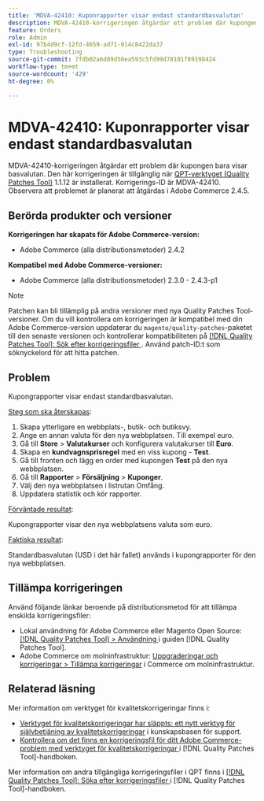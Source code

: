 ```yaml
---
title: 'MDVA-42410: Kuponrapporter visar endast standardbasvalutan'
description: MDVA-42410-korrigeringen åtgärdar ett problem där kupongen bara visar basvalutan. Den här korrigeringen är tillgänglig när [QPT-verktyget (Quality Patches Tool)](https://experienceleague.adobe.com/sv/docs/commerce-operations/tools/quality-patches-tool/quality-patches-tool-to-self-serve-quality-patches) 1.1.12 är installerat. Korrigerings-ID är MDVA-42410. Observera att problemet är planerat att åtgärdas i Adobe Commerce 2.4.5.
feature: Orders
role: Admin
exl-id: 97b4d9cf-12fd-4659-ad71-914c8422da37
type: Troubleshooting
source-git-commit: 7fdb02a6d89d50ea593c5fd99d78101f89198424
workflow-type: tm+mt
source-wordcount: '429'
ht-degree: 0%

---
```


# MDVA-42410: Kuponrapporter visar endast standardbasvalutan

MDVA-42410-korrigeringen åtgärdar ett problem där kupongen bara visar basvalutan. Den här korrigeringen är tillgänglig när [QPT-verktyget (Quality Patches Tool)](https://experienceleague.adobe.com/sv/docs/commerce-operations/tools/quality-patches-tool/quality-patches-tool-to-self-serve-quality-patches) 1.1.12 är installerat. Korrigerings-ID är MDVA-42410. Observera att problemet är planerat att åtgärdas i Adobe Commerce 2.4.5.

## Berörda produkter och versioner

**Korrigeringen har skapats för Adobe Commerce-version:**

* Adobe Commerce (alla distributionsmetoder) 2.4.2

**Kompatibel med Adobe Commerce-versioner:**

* Adobe Commerce (alla distributionsmetoder) 2.3.0 - 2.4.3-p1

>[!NOTE]
>
>Patchen kan bli tillämplig på andra versioner med nya Quality Patches Tool-versioner. Om du vill kontrollera om korrigeringen är kompatibel med din Adobe Commerce-version uppdaterar du `magento/quality-patches`-paketet till den senaste versionen och kontrollerar kompatibiliteten på [[!DNL Quality Patches Tool]: Sök efter korrigeringsfiler ](https://experienceleague.adobe.com/sv/docs/commerce-operations/tools/quality-patches-tool/quality-patches-tool-to-self-serve-quality-patches). Använd patch-ID:t som söknyckelord för att hitta patchen.

## Problem

Kupongrapporter visar endast standardbasvalutan.

<u>Steg som ska återskapas</u>:

1. Skapa ytterligare en webbplats-, butik- och butiksvy.
1. Ange en annan valuta för den nya webbplatsen. Till exempel euro.
1. Gå till **Store** > **Valutakurser** och konfigurera valutakurser till **Euro**.
1. Skapa en **kundvagnsprisregel** med en viss kupong - **Test**.
1. Gå till fronten och lägg en order med kupongen **Test** på den nya webbplatsen.
1. Gå till **Rapporter** > **Försäljning** > **Kuponger**.
1. Välj den nya webbplatsen i listrutan Omfång.
1. Uppdatera statistik och kör rapporter.

<u>Förväntade resultat</u>:

Kupongrapporter visar den nya webbplatsens valuta som euro.

<u>Faktiska resultat</u>:

Standardbasvalutan (USD i det här fallet) används i kupongrapporter för den nya webbplatsen.

## Tillämpa korrigeringen

Använd följande länkar beroende på distributionsmetod för att tillämpa enskilda korrigeringsfiler:

* Lokal användning för Adobe Commerce eller Magento Open Source: [[!DNL Quality Patches Tool] > Användning ](/help/tools/quality-patches-tool/usage.md) i guiden [!DNL Quality Patches Tool].
* Adobe Commerce om molninfrastruktur: [Uppgraderingar och korrigeringar > Tillämpa korrigeringar](https://experienceleague.adobe.com/docs/commerce-cloud-service/user-guide/develop/upgrade/apply-patches.html?lang=sv-SE) i Commerce om molninfrastruktur.

## Relaterad läsning

Mer information om verktyget för kvalitetskorrigeringar finns i:

* [Verktyget för kvalitetskorrigeringar har släppts: ett nytt verktyg för självbetjäning av kvalitetskorrigeringar](https://experienceleague.adobe.com/sv/docs/commerce-operations/tools/quality-patches-tool/quality-patches-tool-to-self-serve-quality-patches) i kunskapsbasen för support.
* [Kontrollera om det finns en korrigeringsfil för ditt Adobe Commerce-problem med verktyget för kvalitetskorrigeringar ](/help/tools/quality-patches-tool/patches-available-in-qpt/check-patch-for-magento-issue-with-magento-quality-patches.md) i [!DNL Quality Patches Tool]-handboken.

Mer information om andra tillgängliga korrigeringsfiler i QPT finns i [[!DNL Quality Patches Tool]: Söka efter korrigeringsfiler ](https://experienceleague.adobe.com/tools/commerce-quality-patches/index.html?lang=sv-SE) i [!DNL Quality Patches Tool]-handboken.
